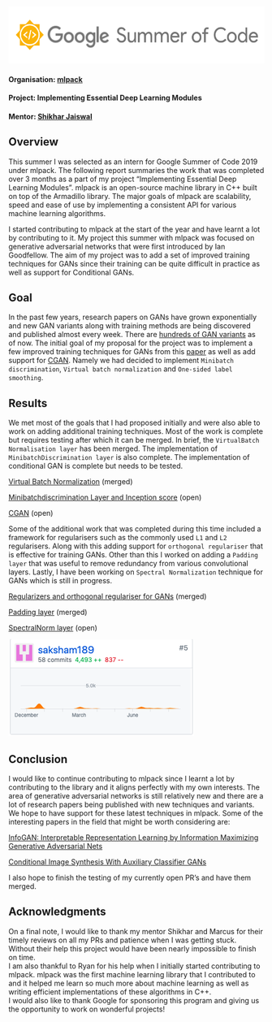 <p align="center">
  <img width="556" height="112" src="https://github.com/saksham189/GSOC-Work-Report/blob/master/src/logo.png">
</p>

#### Organisation: [mlpack](https://github.com/mlpack) 

#### Project: Implementing Essential Deep Learning Modules

#### Mentor: [Shikhar Jaiswal](https://github.com/ShikharJ)



## Overview
This summer I was selected as an intern for Google Summer of Code 2019 under mlpack. The following report summaries the work that was completed over 3 months as a part of my project “Implementing Essential Deep Learning Modules”.
mlpack is an open-source machine library in C++ built on top of the Armadillo library. The major goals of mlpack are scalability, speed and ease of use by implementing a consistent API for various machine learning algorithms. 

I started contributing to mlpack at the start of the year and have learnt a lot by contributing to it. My project this summer with mlpack was focused on generative adversarial networks that were first introduced by Ian Goodfellow.
The aim of my project was to add a set of improved training techniques for GANs since their training can be quite difficult in practice as well as support for Conditional GANs.

## Goal
In the past few years, research papers on GANs have grown exponentially and new GAN variants along with training methods are being discovered and published almost every week. There are [hundreds of GAN variants](https://github.com/hindupuravinash/the-gan-zoo) as of now.
The initial goal of my proposal for the project was to implement a few improved training techniques for GANs from this [paper](http://papers.nips.cc/paper/6124-improved-techniques-for-training-gans) as well as add support for [CGAN](https://arxiv.org/abs/1411.1784).
Namely we had decided to implement `Minibatch discrimination`, `Virtual batch normalization` and `One-sided label smoothing`.

## Results
We met most of the goals that I had proposed initially and were also able to work on adding additional training techniques. Most of the work is complete but requires testing after which it can be merged. 
In brief, the `VirtualBatch Normalisation layer` has been merged. The implementation of `MinibatchDiscrimination layer` is also complete. The implementation of conditional GAN is complete but needs to be tested.

[Virtual Batch Normalization](https://github.com/mlpack/mlpack/pull/1926) (merged)

[Minibatchdiscrimination Layer and Inception score](https://github.com/mlpack/mlpack/pull/1913) (open)

[CGAN](https://github.com/mlpack/mlpack/pull/1961) (open)


Some of the additional work that was completed during this time included a framework for regularisers such as the commonly used `L1` and `L2` regularisers. Along with this adding support for `orthogonal regulariser` that is effective for training GANs. Other than this I worked on adding a `Padding layer` that 
was useful to remove redundancy from various convolutional layers. Lastly, I have been working on `Spectral Normalization` technique for GANs which is still in progress.

[Regularizers and orthogonal regulariser for GANs](https://github.com/mlpack/mlpack/pull/1932) (merged) 

[Padding layer](https://github.com/mlpack/mlpack/pull/1952) (merged)

[SpectralNorm layer](https://github.com/mlpack/mlpack/pull/1983) (open)

<p align="left">
  <img width="366" height="191" src="https://github.com/saksham189/GSOC-Work-Report/blob/master/src/contributions.png">
</p>

## Conclusion
I would like to continue contributing to mlpack since I learnt a lot by contributing to the library and it aligns perfectly with my own interests. The area of generative adversarial networks is still relatively new and there are a lot of research papers being published with new techniques and variants. 
We hope to have support for these latest techniques in mlpack. Some of the interesting papers in the field that might be worth considering are:

[InfoGAN: Interpretable Representation Learning by Information Maximizing Generative Adversarial Nets](https://arxiv.org/abs/1606.03657)

[Conditional Image Synthesis With Auxiliary Classifier GANs](https://arxiv.org/abs/1610.09585)

I also hope to finish the testing of my currently open PR’s and have them merged. 


## Acknowledgments 
On a final note, I would like to thank my mentor Shikhar and Marcus for their timely reviews on all my PRs and patience when I was getting stuck. Without their help this project would have been nearly impossible to finish on time.  
I am also thankful to Ryan for his help when I initially started contributing to mlpack. mlpack was the first machine learning library that I contributed to and it helped me learn so much more about machine learning as well as writing efficient implementations of these algorithms in C++.  
I would also like to thank Google for sponsoring this program and giving us the opportunity to work on wonderful projects!

